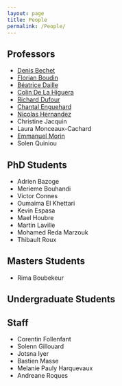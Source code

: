```yaml
---
layout: page
title: People
permalink: /People/
---
```


## Professors

- [Denis Bechet](https://pagesperso.ls2n.fr/~bechet-d/)
- [Florian Boudin](https://boudinfl.github.io/)
- [Béatrice Daille](http://bdaille.com/)
- [Colin De La Higuera](http://pagesperso.lina.univ-nantes.fr/~cdlh/)
- [Richard Dufour](https://cv.archives-ouvertes.fr/richard-dufour)
- [Chantal Enguehard](http://pagesperso.ls2n.fr/~enguehard-c/)
- [Nicolas Hernandez](https://nicolashernandez.github.io/)
- Christine Jacquin
- Laura Monceaux-Cachard
- [Emmanuel Morin](https://pagesperso.ls2n.fr/~morin-e/index.htm)
- Solen Quiniou

## PhD Students

- Adrien Bazoge
- Merieme Bouhandi
- Victor Connes
- Oumaima El Khettari
- Kevin Espasa
- Mael Houbre
- Martin Laville
- Mohamed Reda Marzouk
- Thibault Roux
        
## Masters Students

- Rima Boubekeur


## Undergraduate Students

## Staff

- Corentin Follenfant      
- Solenn Gillouard
- Jotsna Iyer 
- Bastien Masse 
- Melanie Pauly Harquevaux
- Andreane Roques
